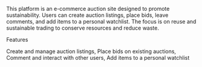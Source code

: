 This platform is an e-commerce auction site designed to promote sustainability. Users can create auction listings, place bids, leave comments, and add items to a personal watchlist. The focus is on reuse and sustainable trading to conserve resources and reduce waste.

Features

Create and manage auction listings,
Place bids on existing auctions,
Comment and interact with other users,
Add items to a personal watchlist
